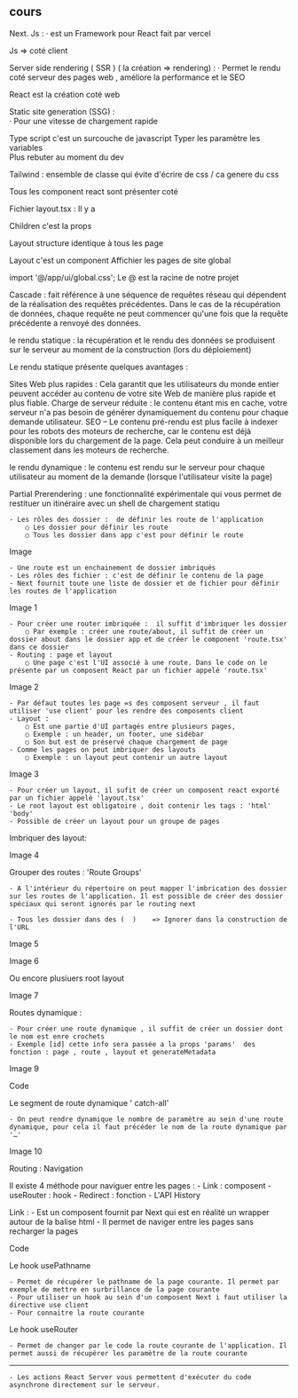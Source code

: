 ## cours

Next. Js : 
    · est un Framework pour React
fait par vercel

Js => coté client 

Server side rendering ( SSR ) ( la création => rendering) : 
    · Permet le rendu coté serveur des pages web , améliore la performance et le SEO 

React est la création coté web 

Static site generation (SSG) :   
    · Pour une vitesse de chargement rapide 
    
Type script c'est un surcouche de javascript 
Typer les paramètre les variables  
Plus rebuter au moment du dev


Tailwind : ensemble de classe qui évite d'écrire de css / ca genere du css


Tous les component react sont présenter coté 

Fichier layout.tsx :   Il y a 

Children c'est la props 

Layout structure identique à tous les page 

Layout c'est un component 
Affichier les pages de site global 

import '@/app/ui/global.css';
Le @ est la racine de notre projet 


Cascade :  fait référence à une séquence de requêtes réseau qui dépendent de la réalisation des requêtes précédentes. Dans le cas de la récupération de données, chaque requête ne peut commencer qu'une fois que la requête précédente a renvoyé des données.

le rendu statique :  la récupération et le rendu des données se produisent sur le serveur au moment de la construction (lors du déploiement)

Le rendu statique présente quelques avantages :

Sites Web plus rapides :  Cela garantit que les utilisateurs du monde entier peuvent accéder au contenu de votre site Web de manière plus rapide et plus fiable.
Charge de serveur réduite : le contenu étant mis en cache, votre serveur n'a pas besoin de générer dynamiquement du contenu pour chaque demande utilisateur.
SEO – Le contenu pré-rendu est plus facile à indexer pour les robots des moteurs de recherche, car le contenu est déjà disponible lors du chargement de la page. Cela peut conduire à un meilleur classement dans les moteurs de recherche.


le rendu dynamique : le contenu est rendu sur le serveur pour chaque utilisateur au moment de la demande (lorsque l'utilisateur visite la page)


Partial Prerendering : une fonctionnalité expérimentale qui vous permet de restituer un itinéraire avec un shell de chargement statiqu


    - Les rôles des dossier :  de définir les route de l'application 
        ○ Les dossier pour définir les route 
        ○ Tous les dossier dans app c'est pour définir le route

Image

        
    - Une route est un enchainement de dossier imbriqués 
    - Les rôles des fichier : c'est de définir le contenu de la page 
    - Next fournit toute une liste de dossier et de fichier pour définir les routes de l'application 
    
Image 1 


    - Pour créer une router imbriquée :  il suffit d'imbriquer les dossier 
        ○ Par exemple : créer une route/about, il suffit de créer un dossier about dans le dossier app et de créer le component 'route.tsx' dans ce dossier 
    - Routing : page et layout 
        ○ Une page c'est l'UI associé à une route. Dans le code on le présente par un composent React par un fichier appelé 'route.tsx'
    
    
Image 2



    - Par défaut toutes les page =s des composent serveur , il faut utiliser 'use client' pour les rendre des composents client 
    - Layout : 
        ○ Est une partie d'UI partagés entre plusieurs pages, 
        ○ Exemple : un header, un footer, une sidebar 
        ○ Son but est de préservé chaque chargement de page 
    - Comme les pages on peut imbriquer des layouts 
        ○ Exemple : un layout peut contenir un autre layout 
        
        
Image 3 


    - Pour créer un layout, il sufit de créer un composent react exporté par un fichier appelé 'layout.tsx'
    - Le root layout est obligatoire , doit contenir les tags : 'html' 'body' 
    - Possible de créer un layout pour un groupe de pages 


Imbriquer des layout:


Image 4


Grouper des routes : 'Route Groups'

    - A l'intérieur du répertoire on peut mapper l'imbrication des dossier sur les routes de l'application. Il est possible de créer des dossier spéciaux qui seront ignorés par le routing next 

    - Tous les dossier dans des (  )    => Ignorer dans la construction de l'URL  


Image 5

Image 6 

Ou encore plusiuers root layout

Image 7



Routes dynamique :

    - Pour créer une route dynamique , il suffit de créer un dossier dont le nom est enre crochets
    - Exemple [id] cette info sera passée a la props 'params'  des fonction : page , route , layout et generateMetadata

Image 9 

Code

Le segment de route dynamique ' catch-all'

    - On peut rendre dynamique le nombre de paramètre au sein d'une route dynamique, pour cela il faut précéder le nom de la route dynamique par '…'


Image 10

Routing : Navigation 

Il existe 4 méthode pour naviguer entre les pages :
    - Link : composent 
    - useRouter : hook
    - Redirect : fonction 
    - L'API  History 


Link :
    - Est un composent fournit par Next qui est en réalité un wrapper autour de la balise html 
    - Il permet de naviger entre les pages sans recharger la pages 


Code 


Le hook usePathname

    - Permet de récupérer le pathname de la page courante. Il permet par exemple de mettre en surbrillance de la page courante 
    - Pour utiliser un hook au sein d'un composent Next i faut utiliser la directive use client 
    - Pour connaitre la route courante 


Le  hook useRouter 

    - Permet de changer par le code la route courante de l'application. Il permet aussi de récupérer les paramètre de la route courante 

---------------------------------------------------------------------------------------------------------------------------------------------------------------------------------------

    - Les actions React Server vous permettent d'exécuter du code asynchrone directement sur le serveur. 







 








